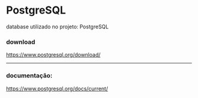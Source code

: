 # PostgreSQL

database utilizado no projeto: PostgreSQL

### download

https://www.postgresql.org/download/

---

### documentação: 

https://www.postgresql.org/docs/current/